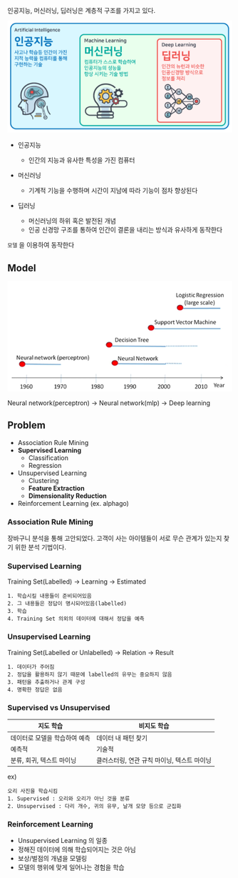 인공지능, 머신러닝, 딥러닝은 계층적 구조를 가지고 있다.


![ai](../../image/0.ai.png)

* 인공지능
  - 인간의 지능과 유사한 특성을 가진 컴퓨터
  
* 머신러닝
  - 기계적 기능을 수행하며 시간이 지남에 따라 기능이 점차 향상된다
  
* 딥러닝
  - 머신러닝의 하위 혹은 발전된 개념
  - 인공 신경망 구조를 통하여 인간이 결론을 내리는 방식과 유사하게 동작한다

`모델` 을 이용하여 동작한다

## Model
![model](../../image/1.model.png)

Neural network(perceptron) -> Neural network(mlp) -> Deep learning

## Problem

* Association Rule Mining
* <b>Supervised Learning</b>
  * Classification
  * Regression
* Unsupervised Learning
  * Clustering
  * <b>Feature Extraction</b>
  * <b>Dimensionality Reduction</b>
* Reinforcement Learning (ex. alphago)

### Association Rule Mining
장바구니 분석을 통해 고안되었다. 고객이 사는 아이템들이 서로 무슨 관계가 있는지 찾기 위한 분석 기법이다.

### Supervised Learning

Training Set(Labelled) -> Learning -> Estimated
```
1. 학습시킬 내용들이 준비되어있음
2. 그 내용들은 정답이 명시되어있음(labelled)
3. 학습
4. Training Set 의외의 데이터에 대해서 정답을 예측
```

### Unsupervised Learning

Training Set(Labelled or Unlabelled) -> Relation -> Result
```
1. 데이터가 주어짐
2. 정답을 활용하지 않기 때문에 labelled의 유무는 중요하지 않음
3. 패턴을 추출하거나 관계 구성
4. 명확한 정답은 없음
```

### Supervised vs Unsupervised

| 지도 학습 | 비지도 학습 |
|----------|------------|
| 데이터로 모델을 학습하여 예측 | 데이터 내 패턴 찾기 |
| 예측적 | 기술적 |
| 분류, 회귀, 텍스트 마이닝 | 클러스터링, 연관 규칙 마이닝, 텍스트 마이닝 |

ex)
```
오리 사진을 학습시킴
1. Supervised : 오리와 오리가 아닌 것을 분류
2. Unsupervised : 다리 개수, 귀의 유무, 날개 모양 등으로 군집화
```

### Reinforcement Learning
* Unsupervised Learning 의 일종
* 정해진 데이터에 의해 학습되어지는 것은 아님
* 보상/벌점의 개념을 모델링
* 모델의 행위에 맞게 일어나는 경험을 학습
